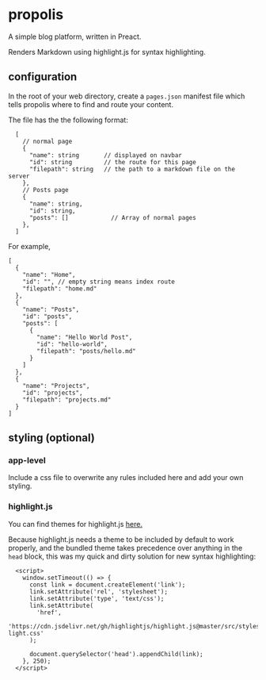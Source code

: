 # propolis

A simple blog platform, written in Preact.

Renders Markdown using highlight.js for syntax highlighting.

## configuration

In the root of your web directory, create a `pages.json` manifest file which tells propolis where to find and route your content.

The file has the the following format:

```
  [
    // normal page
    {
      "name": string       // displayed on navbar
      "id": string         // the route for this page
      "filepath": string   // the path to a markdown file on the server
    },
    // Posts page
    {
      "name": string,
      "id": string,
      "posts": []            // Array of normal pages
    },
  ]
```

For example,

```
[
  {
    "name": "Home",
    "id": "", // empty string means index route
    "filepath": "home.md"
  },
  {
    "name": "Posts",
    "id": "posts",
    "posts": [
      {
        "name": "Hello World Post",
        "id": "hello-world",
        "filepath": "posts/hello.md"
      }
    ]
  },
  {
    "name": "Projects",
    "id": "projects",
    "filepath": "projects.md"
  }
]

```

## styling (optional)

### app-level

Include a css file to overwrite any rules included here and add your own styling.

### highlight.js

You can find themes for highlight.js [here.](https://github.com/highlightjs/highlight.js/tree/master/src/styles)

Because highlight.js needs a theme to be included by default to work properly, and the bundled theme takes precedence over anything in the `head` block, this was my quick and dirty solution for new syntax highlighting:

```
  <script>
    window.setTimeout(() => {
      const link = document.createElement('link');
      link.setAttribute('rel', 'stylesheet');
      link.setAttribute('type', 'text/css');
      link.setAttribute(
        'href',
        'https://cdn.jsdelivr.net/gh/highlightjs/highlight.js@master/src/styles/solarized-light.css'
      );

      document.querySelector('head').appendChild(link);
    }, 250);
  </script>
```
